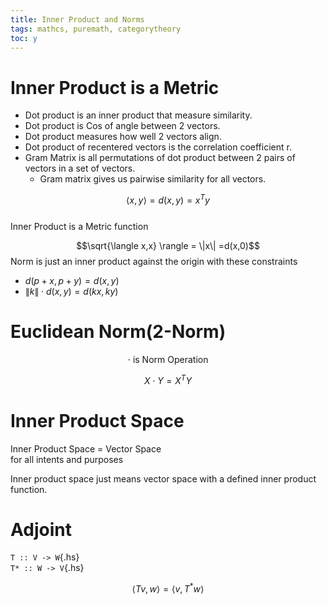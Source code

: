 ```yaml
---
title: Inner Product and Norms
tags: mathcs, puremath, categorytheory
toc: y
---
```

# Inner Product is a Metric

* Dot product is an inner product that measure similarity.
* Dot product is Cos of angle between 2 vectors. 
* Dot product measures how well 2 vectors align. 
* Dot product of recentered vectors is the correlation coefficient r.
* Gram Matrix is all permutations of dot product between 2 pairs of vectors in a set of vectors.
  * Gram matrix gives us pairwise similarity for all vectors.


 $$\langle x,y \rangle = d(x,y) = x^T y$$  
 Inner Product is a Metric function

$$\sqrt{\langle x,x} \rangle = \|x\| =d(x,0)$$
Norm is just an inner product against the origin with these constraints  

* $d(p+x,p+y) = d(x,y)$  
* $\|k\| \cdot d(x,y) = d(kx,ky)$



# Euclidean Norm(2-Norm)

$$\cdot \text{ is Norm Operation}$$

$$X \cdot Y = X^T Y$$

# Inner Product Space

Inner Product Space = Vector Space  
for all intents and purposes

Inner product space just means vector space with a defined inner product function.  

# Adjoint

`T :: V -> W`{.hs}  
`T* :: W -> V`{.hs}  

$$\langle Tv, w \rangle = \langle v, T^* w \rangle$$